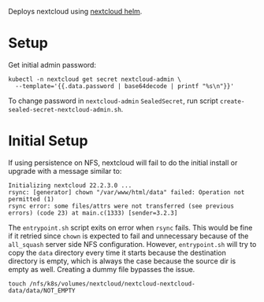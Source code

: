 Deploys nextcloud using [nextcloud helm][].

# Setup

Get initial admin password:
```
kubectl -n nextcloud get secret nextcloud-admin \
  --template='{{.data.password | base64decode | printf "%s\n"}}'
```

To change password in `nextcloud-admin` `SealedSecret`, run script
`create-sealed-secret-nextcloud-admin.sh`.

# Initial Setup

If using persistence on NFS, nextcloud will fail to do the initial install or
upgrade with a message similar to:
```
Initializing nextcloud 22.2.3.0 ...
rsync: [generator] chown "/var/www/html/data" failed: Operation not permitted (1)
rsync error: some files/attrs were not transferred (see previous errors) (code 23) at main.c(1333) [sender=3.2.3]
```
The `entrypoint.sh` script exits on error when `rsync` fails. This would be
fine if it retried since `chown` is expected to fail and unnecessary because of
the `all_squash` server side NFS configuration. However, `entrypoint.sh` will
try to copy the `data` directory every time it starts because the destination
directory is empty, which is always the case because the source dir is empty as
well. Creating a dummy file bypasses the issue.
```
touch /nfs/k8s/volumes/nextcloud/nextcloud-nextcloud-data/data/NOT_EMPTY
```

[nextcloud helm]: https://github.com/nextcloud/helm/tree/master/charts/nextcloud
